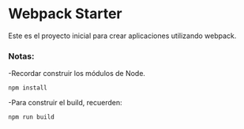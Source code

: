# Webpack Starter

Este es el proyecto inicial para crear aplicaciones utilizando webpack.

### Notas:

-Recordar construir los módulos de Node.

```
npm install
```
-Para construir el build, recuerden:

```
npm run build
```

